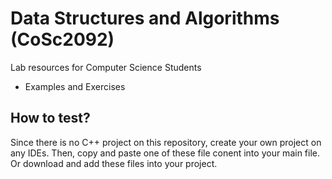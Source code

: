 # Data Structures and Algorithms (CoSc2092)
Lab resources for Computer Science Students
- Examples and Exercises

## How to test?
Since there is no C++ project on this repository, create your own project on any IDEs.
Then, copy and paste one of these file conent into your main file. Or download and add these files into your project.
